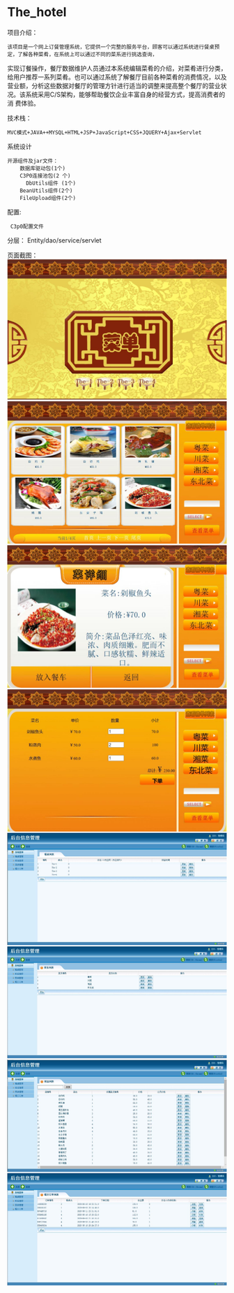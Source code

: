 # The_hotel
项目介绍：

    该项目是一个网上订餐管理系统，它提供一个完整的服务平台，顾客可以通过系统进行餐桌预定，了解各种菜肴，在系统上可以通过不同的菜系进行挑选查询，
实现订餐操作，餐厅数据维护人员通过本系统编辑菜肴的介绍，对菜肴进行分类，给用户推荐一系列菜肴。也可以通过系统了解餐厅目前各种菜肴的消费情况，以及
营业额，分析这些数据对餐厅的管理方针进行适当的调整来提高整个餐厅的营业状况。该系统采用C/S架构，能够帮助餐饮企业丰富自身的经营方式，提高消费者的消
费体验。
  
技术栈：

    MVC模式+JAVA++MYSQL+HTML+JSP+JavaScript+CSS+JQUERY+Ajax+Servlet
    
系统设计

    开源组件及jar文件：
        数据库驱动包(1个)
        C3P0连接池包(2 个)
          DbUtils组件 (1个)
        BeanUtils组件(2个)
        FileUpload组件(2个)
	
配置:

	 C3p0配置文件
分层：
	Entity/dao/service/servlet


页面截图：
![前台页面](https://github.com/yanfzh/The_hotel/blob/master/6.JPG)
![前台页面](https://github.com/yanfzh/The_hotel/blob/master/7.JPG)
![前台页面](https://github.com/yanfzh/The_hotel/blob/master/8.JPG)
![前台页面](https://github.com/yanfzh/The_hotel/blob/master/9.JPG)
![前台页面](https://github.com/yanfzh/The_hotel/blob/master/2.JPG)
![前台页面](https://github.com/yanfzh/The_hotel/blob/master/3.JPG)
![前台页面](https://github.com/yanfzh/The_hotel/blob/master/4.JPG)
![前台页面](https://github.com/yanfzh/The_hotel/blob/master/5.JPG)


 

